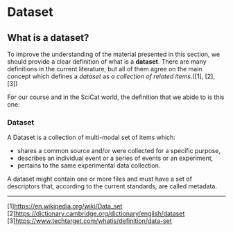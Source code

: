 # Dataset

## What is a dataset?

To improve the understanding of the material presented in this section, we should provide a clear definition of what is a __dataset__.
There are many definitions in the current literature, but all of them agree on the main concept which defines a _dataset_ as _a collection of related items_.([1], [2], [3])

For our course and in the SciCat world, the definition that we abide to is this one:

### Dataset

A Dataset is a collection of multi-modal set of items which:
- shares a common source and/or were collected for a specific purpose, 
- describes an individual event or a series of events or an experiment, 
- pertains to the same experimental data collection.  

A dataset might contain one or more files and must have a set of descriptors that, according to the current standards, are called metadata.  

____
[1]<https://en.wikipedia.org/wiki/Data_set>  
[2]<https://dictionary.cambridge.org/dictionary/english/dataset>  
[3]<https://www.techtarget.com/whatis/definition/data-set>  